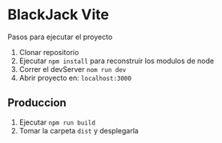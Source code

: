 # BlackJack Vite

Pasos para ejecutar el proyecto

1. Clonar repositorio
2. Ejecutar ```npm install``` para reconstruir los modulos de node
3. Correr el devServer ```nom run dev```
4. Abrir proyecto en: ```localhost:3000```

## Produccion

1. Ejecutar ```npm run build```
2. Tomar la carpeta ```dist``` y desplegarla

